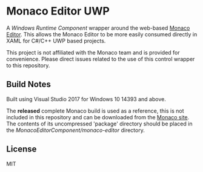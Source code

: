 Monaco Editor UWP
=================
A *Windows Runtime Component* wrapper around the web-based [Monaco Editor](https://microsoft.github.io/monaco-editor/).  This allows the Monaco Editor to be more easily consumed directly in XAML for C#/C++ UWP based projects.

This project is not affiliated with the Monaco team and is provided for convenience.  Please direct issues related to the use of this control wrapper to this repository.

Build Notes
-----------
Built using Visual Studio 2017 for Windows 10 14393 and above.

The **released** complete Monaco build is used as a reference, this is not included in this repository and can be downloaded from the [Monaco site](https://microsoft.github.io/monaco-editor/).  The contents of its uncompressed 'package' directory should be placed in the *MonacoEditorComponent/monaco-editor* directory.

License
-------
MIT